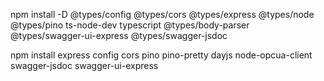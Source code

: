 npm install -D @types/config @types/cors @types/express @types/node @types/pino ts-node-dev typescript @types/body-parser @types/swagger-ui-express @types/swagger-jsdoc


npm install express config cors pino pino-pretty dayjs node-opcua-client swagger-jsdoc swagger-ui-express